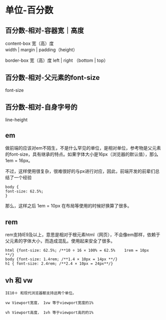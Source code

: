 # 单位-百分数


## 百分数-相对-容器宽｜高度
content-box 宽（高）度  
width | margin | padding（height）

border-box 宽（高）度 
left | right  （bottom | top）

## 百分数-相对-父元素的font-size

font-size


## 百分数-相对-自身字号的

line-height




## em
做前端的应该对em不陌生，不是什么罕见的单位，是相对单位，参考物是父元素的font-size，具有继承的特点。如果字体大小是16px（浏览器的默认值），那么 1em = 16px。

不过，这样使用很复杂，很难很好的与px进行对应，因此，前端开发的前辈们总结了一个经验
```
body {
font-size: 62.5%;
}
```
那么，这样之后 1em = 10px 在布局等使用的时候好换算了很多。

## rem
rem支持IE9及以上，意思是相对于根元素html（网页），不会像em那样，依赖于父元素的字体大小，而造成混乱。使用起来安全了很多。
```
html {font-size: 62.5%; /**10 ÷ 16 × 100% = 62.5%    1rem = 10px   **/}   
body {font-size: 1.4rem; /**1.4 × 10px = 14px **/}
h1 { font-size: 2.4rem; /**2.4 × 10px = 24px**/}
```

## vh 和 vw

```
IE10＋ 和现代浏览器都支持这两个单位。

vw Viewport宽度， 1vw 等于viewport宽度的1%

vh Viewport高度， 1vh 等于viewport高的的1%
```


